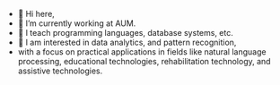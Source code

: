 - 👋 Hi here, 
- 👀 I’m currently working at AUM.
- 🌱 I teach programming languages, database systems, etc.
- 💞️ I am interested in data analytics, and pattern recognition,
-    with a focus on practical applications in fields like natural language processing,
     educational technologies, rehabilitation technology, and assistive technologies.

